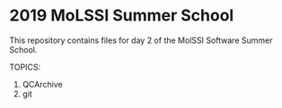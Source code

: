 # 2019 MoLSSI Summer School

This repository contains files for day 2 of the MolSSI Software Summer School. 

TOPICS:
1. QCArchive
2. git
